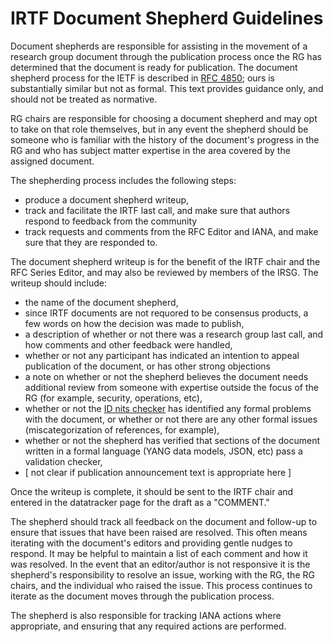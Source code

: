# IRTF Document Shepherd Guidelines

Document shepherds are responsible for assisting in the movement of a research group document through the publication process once the RG has determined that the document is ready for publication.  The document shepherd process for the IETF is described in [RFC 4850](https://datatracker.ietf.org/doc/rfc4858/); ours is substantially similar but not as formal.  This text provides guidance only, and should not be treated as normative.

RG chairs are responsible for choosing a document shepherd and may opt to take on that role themselves, but in any event the shepherd should be someone who is familiar with the history of the document's progress in the RG and who has subject matter expertise in the area covered by the assigned document.

The shepherding process includes the following steps:
- produce a document shepherd writeup,
- track and facilitate the IRTF last call, and make sure that authors respond to feedback from the community
- track requests and comments from the RFC Editor and IANA, and make sure that they are responded to.

The document shepherd writeup is for the benefit of the IRTF chair and the RFC Series Editor, and may also be reviewed by members of the IRSG.  The writeup should include:
- the name of the document shepherd,
- since IRTF documents are not requored to be consensus products, a few words on how the decision was made to publish,
- a description of whether or not there was a research group last call, and how comments and other feedback were handled,
- whether or not any participant has indicated an intention to appeal publication of the document, or has other strong objections
- a note on whether or not the shepherd believes the document needs additional review from someone with expertise outside the focus of the RG (for example, security, operations, etc),
- whether or not the [ID nits checker](https://github.com/ietf-tools/idnits?tab=readme-ov-file) has identified any formal problems with the document, or whether or not there are any other formal issues (miscategorization of references, for example),
- whether or not the shepherd has verified that sections of the document written in a formal language (YANG data models, JSON, etc) pass a validation checker,
- [ not clear if publication announcement text is appropriate here ]

Once the writeup is complete, it should be sent to the IRTF chair and entered in the datatracker page for the draft as a "COMMENT."

The shepherd should track all feedback on the document and follow-up to ensure that issues that have been raised are resolved.  This often means iterating with the document's editors and providing gentle nudges to respond.  It may be helpful to maintain a list of each comment and how it was resolved.  In the event that an editor/author is not responsive it is the shepherd's responsibility to resolve an issue, working with the RG, the RG chairs, and the individual who raised the issue.  This process continues to iterate as the document moves through the publication process.

The shepherd is also responsible for tracking IANA actions where appropriate, and ensuring that any required actions are performed.